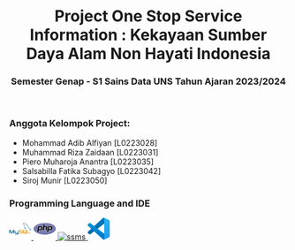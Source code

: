<h1 align="center">Project One Stop Service Information : Kekayaan Sumber Daya Alam Non Hayati Indonesia</h1>
<h3 align="center">Semester Genap - S1 Sains Data UNS Tahun Ajaran 2023/2024</h3>

<br>
<p align="right"> <h3>Anggota Kelompok Project:</h3> 
  </p>

- Mohammad Adib Alfiyan [L0223028]
- Muhammad Riza Zaidaan [L0223031]
- Piero Muharoja Anantra [L0223035]
- Salsabilla Fatika Subagyo [L0223042]
- Siroj Munir [L0223050]

<h3 align="left">Programming Language and IDE</h3>
<p align="left"> 
  <a href="https://www.mysql.com/" target="_blank" rel="noreferrer">
    <img src="https://raw.githubusercontent.com/devicons/devicon/master/icons/mysql/mysql-original-wordmark.svg"
      alt="sql" width="40" height="40"/> 
  </a>
  <a href="https://www.php.net/" target="_blank" rel="noreferrer">
    <img src="https://raw.githubusercontent.com/devicons/devicon/master/icons/php/php-original.svg"
      alt="php" width="40" height="40"/> 
  </a>
  <a href="https://learn.microsoft.com/en-us/sql/ssms/download-sql-server-management-studio-ssms" target="_blank" rel="noreferrer">
    <img src="https://wakatime.com/static/img/editor-icons/sql-server-management-studio-128.png"
      alt="ssms" width="80" height="40"/>
  </a>
  <a href="https://code.visualstudio.com/download" target="_blank" rel="noreferrer">
    <img src="https://raw.githubusercontent.com/github/explore/80688e429a7d4ef2fca1e82350fe8e3517d3494d/topics/visual-studio-code/visual-studio-code.png"
      alt="vscode" width="40" height="40"/>
  </a>
</p>
